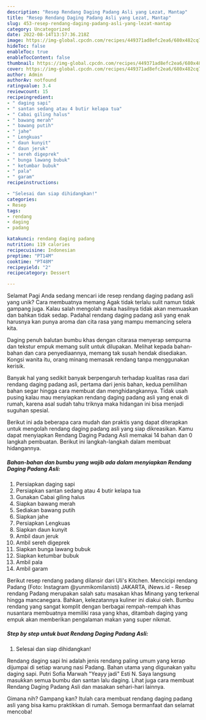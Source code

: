 ```yaml
---
description: "Resep Rendang Daging Padang Asli yang Lezat, Mantap"
title: "Resep Rendang Daging Padang Asli yang Lezat, Mantap"
slug: 453-resep-rendang-daging-padang-asli-yang-lezat-mantap
category: Uncategorized
date: 2022-08-14T13:57:36.218Z
image: https://img-global.cpcdn.com/recipes/449371ad8efc2ea6/680x482cq70/rendang-daging-padang-asli-foto-resep-utama.jpg
hideToc: false
enableToc: true
enableTocContent: false
thumbnail: https://img-global.cpcdn.com/recipes/449371ad8efc2ea6/680x482cq70/rendang-daging-padang-asli-foto-resep-utama.jpg
cover: https://img-global.cpcdn.com/recipes/449371ad8efc2ea6/680x482cq70/rendang-daging-padang-asli-foto-resep-utama.jpg
author: Admin
authorAv: notfound
ratingvalue: 3.4
reviewcount: 15
recipeingredient:
- " daging sapi"
- " santan sedang atau 4 butir kelapa tua"
- " Cabai giling halus"
- " bawang merah"
- " bawang putih"
- " jahe"
- " Lengkuas"
- " daun kunyit"
- " daun jeruk"
- " sereh digeprek"
- " bunga lawang bubuk"
- " ketumbar bubuk"
- " pala"
- " garam"
recipeinstructions:

- "Selesai dan siap dihidangkan!"
categories:
- Resep
tags:
- rendang
- daging
- padang

katakunci: rendang daging padang 
nutrition: 119 calories
recipecuisine: Indonesian
preptime: "PT14M"
cooktime: "PT48M"
recipeyield: "2"
recipecategory: Dessert

---
```



Selamat Pagi Anda sedang mencari ide resep rendang daging padang asli yang unik? Cara membuatnya memang Agak tidak terlalu sulit namun tidak gampang juga. Kalau salah mengolah maka hasilnya tidak akan memuaskan dan bahkan tidak sedap. Padahal rendang daging padang asli yang enak harusnya kan punya aroma dan cita rasa yang mampu memancing selera kita.


Daging penuh balutan bumbu khas dengan citarasa menyerap sempurna dan tekstur empuk memang sulit untuk dilupakan. Melihat kepada bahan-bahan dan cara penyediaannya, memang tak susah hendak disediakan. Kongsi wanita itu, orang minang memasak rendang tanpa menggunakan kerisik.

Banyak hal yang sedikit banyak berpengaruh terhadap kualitas rasa dari rendang daging padang asli, pertama dari jenis bahan, kedua pemilihan bahan segar hingga cara membuat dan menghidangkannya. Tidak usah pusing kalau mau menyiapkan rendang daging padang asli yang enak di rumah, karena asal sudah tahu triknya maka hidangan ini bisa menjadi suguhan spesial.


Berikut ini ada beberapa cara mudah dan praktis yang dapat diterapkan untuk mengolah rendang daging padang asli yang siap dikreasikan. Kamu dapat menyiapkan Rendang Daging Padang Asli memakai 14 bahan dan 0 langkah pembuatan. Berikut ini langkah-langkah dalam membuat hidangannya.

<!--inarticleads1-->

##### Bahan-bahan dan bumbu yang wajib ada dalam menyiapkan Rendang Daging Padang Asli:

1. Persiapkan  daging sapi
1. Persiapkan  santan sedang atau 4 butir kelapa tua
1. Gunakan  Cabai giling halus
1. Siapkan  bawang merah
1. Sediakan  bawang putih
1. Siapkan  jahe
1. Persiapkan  Lengkuas
1. Siapkan  daun kunyit
1. Ambil  daun jeruk
1. Ambil  sereh digeprek
1. Siapkan  bunga lawang bubuk
1. Siapkan  ketumbar bubuk
1. Ambil  pala
1. Ambil  garam


Berikut resep rendang padang dilansir dari Uli&#39;s Kitchen. Mencicipi rendang Padang (Foto: Instagram @yunmikomilanisti) JAKARTA, iNews.id - Resep rendang Padang merupakan salah satu masakan khas Minang yang terkenal hingga mancanegara. Bahkan, kelezatannya kuliner ini diakui oleh. Bumbu rendang yang sangat komplit dengan berbagai rempah-rempah khas nusantara membuatnya memiliki rasa yang khas, ditambah daging yang empuk akan memberikan pengalaman makan yang super nikmat. 

<!--inarticleads2-->

##### Step by step untuk buat Rendang Daging Padang Asli:


1. Selesai dan siap dihidangkan!

Rendang daging sapi Ini adalah jenis rendang paling umum yang kerap dijumpai di setiap warung nasi Padang. Bahan utama yang digunakan yaitu daging sapi. Putri Sofia Marwah &#34;Yeayy jadi&#34; Esti N. Saya langsung masukkan semua bumbu dan santan lalu daging. Lihat juga cara membuat Rendang Daging Padang Asli dan masakan sehari-hari lainnya. 

Gimana nih? Gampang kan? Itulah cara membuat rendang daging padang asli yang bisa kamu praktikkan di rumah. Semoga bermanfaat dan selamat mencoba!
